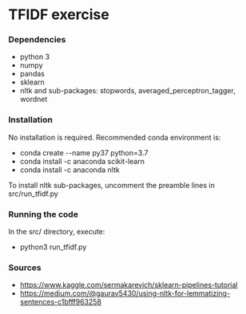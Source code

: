 # TFIDF exercise

### Dependencies
* python 3
* numpy
* pandas
* sklearn
* nltk and sub-packages: stopwords, averaged_perceptron_tagger, wordnet

### Installation
No installation is required. Recommended conda environment is:
* conda create --name py37 python=3.7
* conda install -c anaconda scikit-learn
* conda install -c anaconda nltk

To install nltk sub-packages, uncomment the preamble lines in src/run_tfidf.py

### Running the code
In the src/ directory, execute:
* python3 run_tfidf.py

### Sources
* https://www.kaggle.com/sermakarevich/sklearn-pipelines-tutorial
* https://medium.com/@gaurav5430/using-nltk-for-lemmatizing-sentences-c1bfff963258
